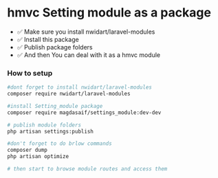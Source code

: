# hmvc Setting module as a package

- ✅ Make sure you install nwidart/laravel-modules
- ✅ Install this package   
- ✅ Publish package folders
- ✅ And then You can deal with it as a hmvc module
    

### How to setup

```bash
#dont forget to install nwidart/laravel-modules 
composer require nwidart/laravel-modules

#install Setting_module package 
composer require magdasaif/settings_module:dev-dev

# publish module folders
php artisan settings:publish

#don't forget to do brlow commands
composer dump
php artisan optimize

# then start to browse module routes and access them
```
